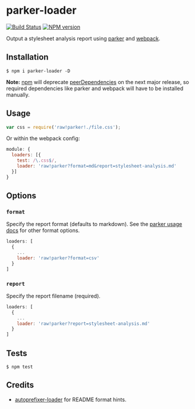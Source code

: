 # parker-loader

[![Build Status](https://travis-ci.org/tanem/parker-loader.png?branch=master)](https://travis-ci.org/tanem/parker-loader)
[![NPM version](https://badge.fury.io/js/parker-loader.svg)](http://badge.fury.io/js/parker-loader)

Output a stylesheet analysis report using [parker](https://github.com/katiefenn/parker) and [webpack](https://github.com/webpack/webpack).

## Installation

```
$ npm i parker-loader -D
```

__Note:__ [npm](https://npmjs.com) will deprecate [peerDependencies](https://github.com/npm/npm/issues/6565) on the next major release, so required dependencies like parker and webpack will have to be installed manually.

## Usage

```js
var css = require('raw!parker!./file.css');
```

Or within the webpack config:

```js
module: {
  loaders: [{
    test: /\.css$/,
    loader: 'raw!parker?format=md&report=stylesheet-analysis.md'
  }]
}
```

## Options

### `format`

Specify the report format (defaults to markdown). See the [parker usage docs](https://github.com/katiefenn/parker/tree/master/docs/usage) for other format options.

```js
loaders: [
  {
    ...
    loader: 'raw!parker?format=csv'
  }
]
```

### `report`

Specify the report filename (required).

```js
loaders: [
  {
    ...
    loader: 'raw!parker?report=stylesheet-analysis.md'
  }
]
```

## Tests

```
$ npm test
```

## Credits

* [autoprefixer-loader](https://github.com/passy/autoprefixer-loader) for README format hints.
